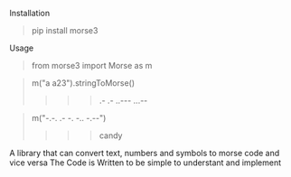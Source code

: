 
Installation

> pip install morse3

Usage

> from morse3 import Morse as m

> m("a a23").stringToMorse()
>
> >>> .-  .- ..--- ...--

> m("-.-. .- -. -.. -.--")
>
> >>> candy


A library that can convert text, numbers and symbols to morse code and vice versa
The Code is Written to be simple to understant and implement
